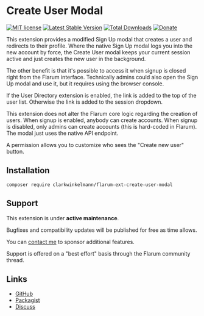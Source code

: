 # Create User Modal

[![MIT license](https://img.shields.io/badge/license-MIT-blue.svg)](https://github.com/clarkwinkelmann/flarum-ext-create-user-modal/blob/master/LICENSE.md) [![Latest Stable Version](https://img.shields.io/packagist/v/clarkwinkelmann/flarum-ext-create-user-modal.svg)](https://packagist.org/packages/clarkwinkelmann/flarum-ext-create-user-modal) [![Total Downloads](https://img.shields.io/packagist/dt/clarkwinkelmann/flarum-ext-create-user-modal.svg)](https://packagist.org/packages/clarkwinkelmann/flarum-ext-create-user-modal) [![Donate](https://img.shields.io/badge/paypal-donate-yellow.svg)](https://www.paypal.me/clarkwinkelmann)

This extension provides a modified Sign Up modal that creates a user and redirects to their profile.
Where the native Sign Up modal logs you into the new account by force, the Create User modal keeps your current session active and just creates the new user in the background.

The other benefit is that it's possible to access it when signup is closed right from the Flarum interface.
Technically admins could also open the Sign Up modal and use it, but it requires using the browser console.

If the User Directory extension is enabled, the link is added to the top of the user list.
Otherwise the link is added to the session dropdown.

This extension does not alter the Flarum core logic regarding the creation of users.
When signup is enabled, anybody can create accounts.
When signup is disabled, only admins can create accounts (this is hard-coded in Flarum).
The modal just uses the native API endpoint.

A permission allows you to customize who sees the "Create new user" button.

## Installation

    composer require clarkwinkelmann/flarum-ext-create-user-modal

## Support

This extension is under **active maintenance**.

Bugfixes and compatibility updates will be published for free as time allows.

You can [contact me](https://clarkwinkelmann.com/flarum) to sponsor additional features.

Support is offered on a "best effort" basis through the Flarum community thread.

## Links

- [GitHub](https://github.com/clarkwinkelmann/flarum-ext-create-user-modal)
- [Packagist](https://packagist.org/packages/clarkwinkelmann/flarum-ext-create-user-modal)
- [Discuss](https://discuss.flarum.org/d/22608)
